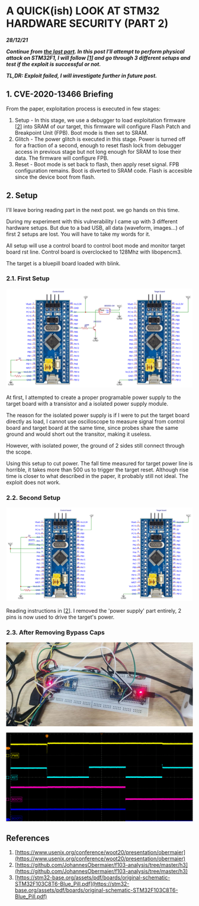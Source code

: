 # A QUICK(ish) LOOK AT STM32 HARDWARE SECURITY (PART 2)

***28/12/21***

***Continue from [the last part](../CVE-2020-13466/cve-2020-13466.md). In this post I'll attempt to perform physical attack on STM32F1, I will follow \[[1]\] and go through 3 different setups and test if the exploit is successful or not.***

***TL,DR: Exploit failed, I will investigate further in future post.***

## 1. CVE-2020-13466 Briefing

From the paper, exploitation process is executed in few stages:

  1. Setup - In this stage, we use a debugger to load exploitation firmware \[[2]\] into SRAM of our target, this firmware will configure Flash Patch and Breakpoint Unit (FPB). Boot mode is then set to SRAM.
  2. Glitch - The power glitch is executed in this stage. Power is turned off for a fraction of a second, enough to reset flash lock from debugger access in previous stage but not long enough for SRAM to lose their data. The firmware will configure FPB.
  3. Reset - Boot mode is set back to flash, then apply reset signal. FPB configuration remains. Boot is diverted to SRAM code. Flash is accesible since the device boot from flash.

## 2. Setup

I'll leave boring reading part in the next post. we go hands on this time.

During my experiment with this vulnerability I came up with 3 different hardware setups. But due to a bad USB, all data (waveform, images...) of first 2 setups are lost. You will have to take my words for it.

All setup will use a control board to control boot mode and monitor target board rst line. Control board is overclocked to 128Mhz with libopencm3.

The target is a bluepill board loaded with blink.

### 2.1. First Setup

![1st_setup](./imgs/1st_setup.svg)

At first, I attempted to create a proper programable power supply to the target board with a transistor and a isolated power supply module.

The reason for the isolated power supply is if I were to put the target board directly as load, I cannot use oscilloscope to measure signal from control board and target board at the same time, since probes share the same ground and would short out the transitor, making it useless.

However, with isolated power, the ground of 2 sides still connect through the scope.

Using this setup to cut power. The fall time measured for target power line is horrible, it takes more than 500 us to trigger the target reset. Although rise time is closer to what described in the paper, it probably still not ideal. The exploit does not work.

### 2.2. Second Setup

![2st_setup](./imgs/2nd_setup.svg)

Reading instructions in \[[2]\]. I removed the \'power supply\' part entirely, 2 pins is now used to drive the target\'s power.

### 2.3. After Removing Bypass Caps

![3rd_setup](./imgs/2nd_setup_.jpg)

![wave_cap_removed](./imgs/waveform_cap_removed.png)

## References

1. [https://www.usenix.org/conference/woot20/presentation/obermaier](https://www.usenix.org/conference/woot20/presentation/obermaier)
2. [https://github.com/JohannesObermaier/f103-analysis/tree/master/h3](https://github.com/JohannesObermaier/f103-analysis/tree/master/h3)
3. [https://stm32-base.org/assets/pdf/boards/original-schematic-STM32F103C8T6-Blue_Pill.pdf](https://stm32-base.org/assets/pdf/boards/original-schematic-STM32F103C8T6-Blue_Pill.pdf)

[1]: https://www.usenix.org/conference/woot20/presentation/obermaier
[2]: https://github.com/JohannesObermaier/f103-analysis/tree/master/h3
[3]: https://stm32-base.org/assets/pdf/boards/original-schematic-STM32F103C8T6-Blue_Pill.pdf
